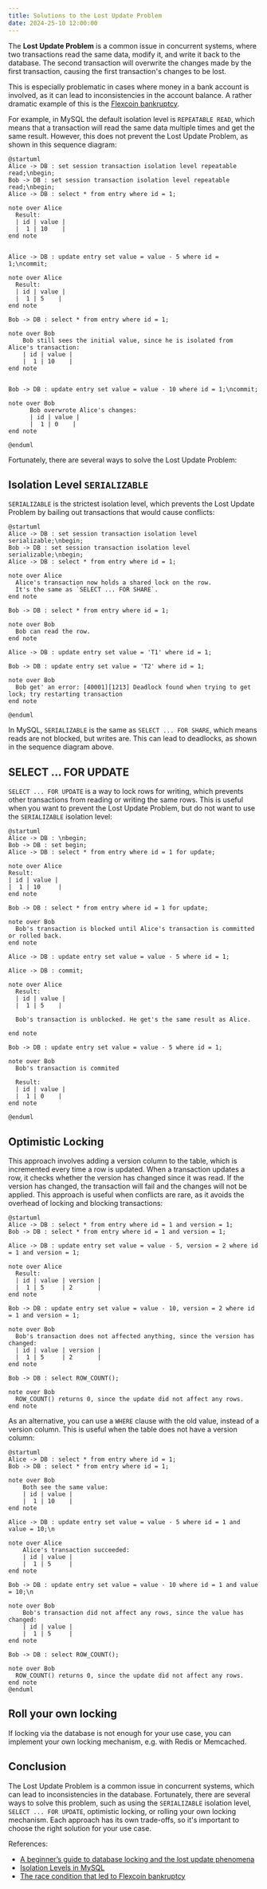 ```yaml
---
title: Solutions to the Lost Update Problem
date: 2024-25-10 12:00:00
---
```


The **Lost Update Problem** is a common issue in concurrent systems, where two transactions read the same data, modify it, and write it back to the database. The second transaction will overwrite the changes made by the first transaction, causing the first transaction's changes to be lost.

This is especially problematic in cases where money in a bank account is involved, as it can lead to inconsistencies in the account balance. A rather dramatic example of this is the [Flexcoin bankruptcy](https://www.reuters.com/article/technology/bitcoin-bank-flexcoin-shuts-after-hacking-theft-idUSBREA2329B/). 

<!--more-->

For example, in MySQL the default isolation level is `REPEATABLE READ`, which means that a transaction will read the same data multiple times and get the same result. However, this does not prevent the Lost Update Problem, as shown in this sequence diagram:

```plantuml
@startuml
Alice -> DB : set session transaction isolation level repeatable read;\nbegin;
Bob -> DB : set session transaction isolation level repeatable read;\nbegin;
Alice -> DB : select * from entry where id = 1;

note over Alice
  Result:
  | id | value |
  |  1 | 10    |
end note


Alice -> DB : update entry set value = value - 5 where id = 1;\ncommit;

note over Alice
  Result:
  | id | value |
  |  1 | 5    |
end note

Bob -> DB : select * from entry where id = 1;

note over Bob
    Bob still sees the initial value, since he is isolated from Alice's transaction:
    | id | value |
    |  1 | 10    |
end note


Bob -> DB : update entry set value = value - 10 where id = 1;\ncommit;

note over Bob
      Bob overwrote Alice's changes:
      | id | value |
      |  1 | 0    |
end note

@enduml
```

Fortunately, there are several ways to solve the Lost Update Problem:

## Isolation Level `SERIALIZABLE` 
 
`SERIALIZABLE` is the strictest isolation level, which prevents the Lost Update Problem by bailing out transactions that would cause conflicts:
```plantuml
@startuml
Alice -> DB : set session transaction isolation level serializable;\nbegin;
Bob -> DB : set session transaction isolation level serializable;\nbegin;
Alice -> DB : select * from entry where id = 1;

note over Alice
  Alice's transaction now holds a shared lock on the row.
  It's the same as `SELECT ... FOR SHARE`.
end note

Bob -> DB : select * from entry where id = 1;

note over Bob
  Bob can read the row.
end note

Alice -> DB : update entry set value = 'T1' where id = 1;

Bob -> DB : update entry set value = 'T2' where id = 1;

note over Bob
  Bob get' an error: [40001][1213] Deadlock found when trying to get lock; try restarting transaction
end note

@enduml
```
In MySQL, `SERIALIZABLE` is the same as `SELECT ... FOR SHARE`, which means reads are not blocked, but writes are. This can lead to deadlocks, as shown in the sequence diagram above.

## SELECT ... FOR UPDATE

`SELECT ... FOR UPDATE` is a way to lock rows for writing, which prevents other transactions from reading or writing the same rows. This is useful when you want to prevent the Lost Update Problem, but do not want to use the `SERIALIZABLE` isolation level:

```plantuml
@startuml
Alice -> DB : \nbegin;
Bob -> DB : set begin;
Alice -> DB : select * from entry where id = 1 for update;

note over Alice
Result:
| id | value |
|  1 | 10     |
end note

Bob -> DB : select * from entry where id = 1 for update;

note over Bob
  Bob's transaction is blocked until Alice's transaction is committed or rolled back.
end note

Alice -> DB : update entry set value = value - 5 where id = 1;

Alice -> DB : commit;

note over Alice
  Result:
  | id | value |
  |  1 | 5    |

  Bob's transaction is unblocked. He get's the same result as Alice.

end note

Bob -> DB : update entry set value = value - 5 where id = 1;

note over Bob
  Bob's transaction is commited

  Result:
  | id | value |
  |  1 | 0    |
end note

@enduml
```

## Optimistic Locking

This approach involves adding a version column to the table, which is incremented every time a row is updated. When a transaction updates a row, it checks whether the version has changed since it was read. If the version has changed, the transaction will fail and the changes will not be applied. This approach is useful when conflicts are rare, as it avoids the overhead of locking and blocking transactions:
```plantuml
@startuml
Alice -> DB : select * from entry where id = 1 and version = 1;
Bob -> DB : select * from entry where id = 1 and version = 1;

Alice -> DB : update entry set value = value - 5, version = 2 where id = 1 and version = 1;

note over Alice
  Result:
  | id | value | version |
  |  1 | 5     | 2       |
end note

Bob -> DB : update entry set value = value - 10, version = 2 where id = 1 and version = 1;

note over Bob
  Bob's transaction does not affected anything, since the version has changed:
  | id | value | version |
  |  1 | 5     | 2       |
end note

Bob -> DB : select ROW_COUNT();

note over Bob
  ROW_COUNT() returns 0, since the update did not affect any rows.
end note
```

As an alternative, you can use a `WHERE` clause with the old value, instead of a version column. This is useful when the table does not have a version column:

```plantuml
@startuml
Alice -> DB : select * from entry where id = 1;
Bob -> DB : select * from entry where id = 1;

note over Bob
    Both see the same value:
    | id | value |
    |  1 | 10    |
end note

Alice -> DB : update entry set value = value - 5 where id = 1 and value = 10;\n

note over Alice
    Alice's transaction succeeded:
    | id | value |
    |  1 | 5     |
end note

Bob -> DB : update entry set value = value - 10 where id = 1 and value = 10;\n

note over Bob
    Bob's transaction did not affect any rows, since the value has changed:
    | id | value |
    |  1 | 5     |
end note
 
Bob -> DB : select ROW_COUNT();

note over Bob
  ROW_COUNT() returns 0, since the update did not affect any rows.
end note 
@enduml
```

## Roll your own locking

If locking via the database is not enough for your use case, you can implement your own locking mechanism, e.g. with Redis or Memcached. 

## Conclusion

The Lost Update Problem is a common issue in concurrent systems, which can lead to inconsistencies in the database. Fortunately, there are several ways to solve this problem, such as using the `SERIALIZABLE` isolation level, `SELECT ... FOR UPDATE`, optimistic locking, or rolling your own locking mechanism. Each approach has its own trade-offs, so it's important to choose the right solution for your use case.

References:

- [A beginner’s guide to database locking and the lost update phenomena](https://vladmihalcea.com/a-beginners-guide-to-database-locking-and-the-lost-update-phenomena/)
- [Isolation Levels in MySQL](https://dev.mysql.com/doc/refman/8.4/en/innodb-transaction-isolation-levels.html)
- [The race condition that led to Flexcoin bankruptcy](https://vladmihalcea.com/race-condition/)
